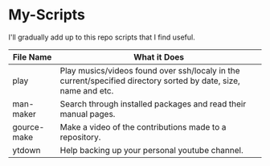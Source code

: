 # My-Scripts
I'll gradually add up to this repo scripts that I find useful.

| File Name   | What it Does                                                                                                                             |
|-------------|------------------------------------------------------------------------------------------------------------------------------------------|
| play        | Play musics/videos found over ssh/localy in the current/specified directory sorted by date, size, name and etc. |
| man-maker   | Search through installed packages and read their manual pages.                                                  |
| gource-make | Make a video of the contributions made to a repository.                                                         |
| ytdown      | Help backing up your personal youtube channel.                                                                  |
